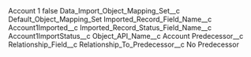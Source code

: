 <?xml version="1.0" encoding="UTF-8"?>
<CustomMetadata xmlns="http://soap.sforce.com/2006/04/metadata" xmlns:xsi="http://www.w3.org/2001/XMLSchema-instance" xmlns:xsd="http://www.w3.org/2001/XMLSchema">
    <label>Account 1</label>
    <protected>false</protected>
    <values>
        <field>Data_Import_Object_Mapping_Set__c</field>
        <value xsi:type="xsd:string">Default_Object_Mapping_Set</value>
    </values>
    <values>
        <field>Imported_Record_Field_Name__c</field>
        <value xsi:type="xsd:string">Account1Imported__c</value>
    </values>
    <values>
        <field>Imported_Record_Status_Field_Name__c</field>
        <value xsi:type="xsd:string">Account1ImportStatus__c</value>
    </values>
    <values>
        <field>Object_API_Name__c</field>
        <value xsi:type="xsd:string">Account</value>
    </values>
    <values>
        <field>Predecessor__c</field>
        <value xsi:nil="true"/>
    </values>
    <values>
        <field>Relationship_Field__c</field>
        <value xsi:nil="true"/>
    </values>
    <values>
        <field>Relationship_To_Predecessor__c</field>
        <value xsi:type="xsd:string">No Predecessor</value>
    </values>
</CustomMetadata>
